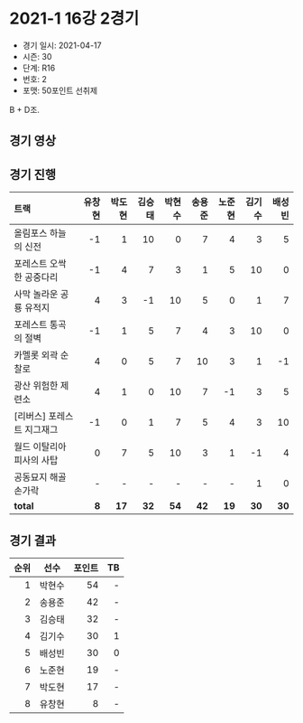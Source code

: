 # 2021-1 16강 2경기

- 경기 일시: 2021-04-17
- 시즌: 30
- 단계: R16
- 번호: 2
- 포맷: 50포인트 선취제



B + D조.

## 경기 영상
## 경기 진행

| 트랙 | 유창현 | 박도현 | 김승태 | 박현수 | 송용준 | 노준현 | 김기수 | 배성빈 |
|:---|---:|---:|---:|---:|---:|---:|---:|---:|
| 올림포스 하늘의 신전 | -1 | 1 | 10 | 0 | 7 | 4 | 3 | 5 |
| 포레스트 오싹한 공중다리 | -1 | 4 | 7 | 3 | 1 | 5 | 10 | 0 |
| 사막 놀라운 공룡 유적지 | 4 | 3 | -1 | 10 | 5 | 0 | 1 | 7 |
| 포레스트 통곡의 절벽 | -1 | 1 | 5 | 7 | 4 | 3 | 10 | 0 |
| 카멜롯 외곽 순찰로 | 4 | 0 | 5 | 7 | 10 | 3 | 1 | -1 |
| 광산 위험한 제련소 | 4 | 1 | 0 | 10 | 7 | -1 | 3 | 5 |
| [리버스] 포레스트 지그재그 | -1 | 0 | 1 | 7 | 5 | 4 | 3 | 10 |
| 월드 이탈리아 피사의 사탑 | 0 | 7 | 5 | 10 | 3 | 1 | -1 | 4 |
| 공동묘지 해골 손가락 | - | - | - | - | - | - | 1 | 0 |
| __total__ | __8__ | __17__ | __32__ | __54__ | __42__ | __19__ | __30__ | __30__ |




## 경기 결과

| 순위 | 선수 | 포인트 | TB |
|---:|:---:|---:|---:|
| 1 | 박현수 | 54 | - |
| 2 | 송용준 | 42 | - |
| 3 | 김승태 | 32 | - |
| 4 | 김기수 | 30 | 1 |
| 5 | 배성빈 | 30 | 0 |
| 6 | 노준현 | 19 | - |
| 7 | 박도현 | 17 | - |
| 8 | 유창현 | 8 | - |

